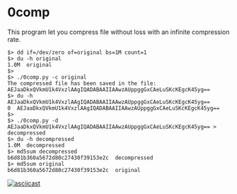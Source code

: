 # 0comp
This program let you compress file without loss with an infinite compression rate.

```
$> dd if=/dev/zero of=original bs=1M count=1
$> du -h original 
1.0M  original
$>
$> ./0comp.py -c original 
The compressed file has been saved in the file: AEJaaDkxQVkmU1k4VxzlAAgIQADABAAIIAAwzAUppggGxCAeLuSKcKEgcK45yg==
$> du -h AEJaaDkxQVkmU1k4VxzlAAgIQADABAAIIAAwzAUppggGxCAeLuSKcKEgcK45yg==
0  AEJaaDkxQVkmU1k4VxzlAAgIQADABAAIIAAwzAUppggGxCAeLuSKcKEgcK45yg==
$>
$> ./0comp.py -d AEJaaDkxQVkmU1k4VxzlAAgIQADABAAIIAAwzAUppggGxCAeLuSKcKEgcK45yg== > decompressed
$> du -h decompressed
1.0M  decompressed
$> md5sum decompressed
b6d81b360a5672d80c27430f39153e2c  decompressed
$> md5sum original 
b6d81b360a5672d80c27430f39153e2c  original
```


[![asciicast](https://asciinema.org/a/bu6pgxo6xhc83d34lpep23o80.png)](https://asciinema.org/a/bu6pgxo6xhc83d34lpep23o80)
